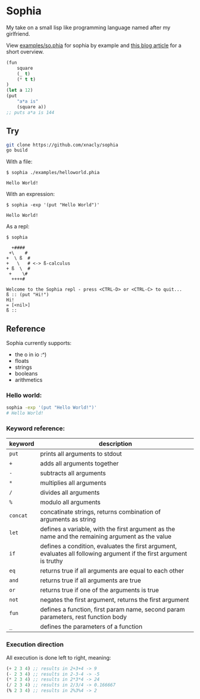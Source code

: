 # Sophia

My take on a small lisp like programming language named after my girlfriend.

View [examples/so.phia](examples/so.phia) for sophia by example and [this blog
article](https://xnacly.me/posts/2023/write-your-own-programming-language/) for
a short overview.

```lisp
(fun
    square
    (_ t)
    (* t t)
)
(let a 12)
(put
    "a*a is"
    (square a))
;; puts a*a is 144
```

## Try

```bash
git clone https://github.com/xnacly/sophia
go build
```

With a file:

```text
$ sophia ./examples/helloworld.phia

Hello World!
```

With an expression:

```
$ sophia -exp '(put "Hello World")'

Hello World!
```

As a repl:

```
$ sophia

  +####
 +\    #
+  \ ß  #
+   \   # <-> ß-calculus
+ ß  \  #
 +    \#
  ++++#

Welcome to the Sophia repl - press <CTRL-D> or <CTRL-C> to quit...
ß :: (put "Hi!")
Hi!
= [<nil>]
ß ::
```

## Reference

Sophia currently supports:

- the o in io :^)
- floats
- strings
- booleans
- arithmetics

### Hello world:

```bash
sophia -exp '(put "Hello World!")'
# Hello World!
```

### Keyword reference:

| keyword  | description                                                                                                         |
| -------- | ------------------------------------------------------------------------------------------------------------------- |
| `put`    | prints all arguments to stdout                                                                                      |
| `+`      | adds all arguments together                                                                                         |
| `-`      | subtracts all arguments                                                                                             |
| `*`      | multiplies all arguments                                                                                            |
| `/`      | divides all arguments                                                                                               |
| `%`      | modulo all arguments                                                                                                |
| `concat` | concatinate strings, returns combination of arguments as string                                                     |
| `let`    | defines a variable, with the first argument as the name and the remaining argument as the value                     |
| `if`     | defines a condition, evaluates the first argument, evaluates all following argument if the first argument is truthy |
| `eq`     | returns true if all arguments are equal to each other                                                               |
| `and`    | returns true if all arguments are true                                                                              |
| `or`     | returns true if one of the arguments is true                                                                        |
| `not`    | negates the first argument, returns the first argument                                                              |
| `fun`    | defines a function, first param name, second param parameters, rest function body                                   |
| `_`      | defines the parameters of a function                                                                                |

### Execution direction

All execution is done left to right, meaning:

```lisp
(+ 2 3 4) ;; results in 2+3+4 -> 9
(- 2 3 4) ;; results in 2-3-4 -> -5
(* 2 3 4) ;; results in 2*3*4 -> 24
(/ 2 3 4) ;; results in 2/3/4 -> 0.166667
(% 2 3 4) ;; results in 2%3%4 -> 2
```
